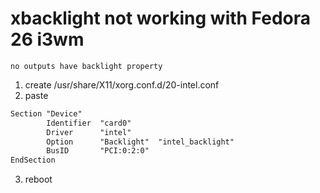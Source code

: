 
# xbacklight not working with Fedora 26 i3wm
`no outputs have backlight property`

1. create /usr/share/X11/xorg.conf.d/20-intel.conf
2. paste
```xml
Section "Device"
        Identifier  "card0"
        Driver      "intel"
        Option      "Backlight"  "intel_backlight"
        BusID       "PCI:0:2:0"
EndSection
```
3. reboot

